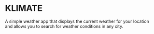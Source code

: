 # KLIMATE
A simple weather app that displays the current weather for your location and allows you to search for weather conditions in any city.
